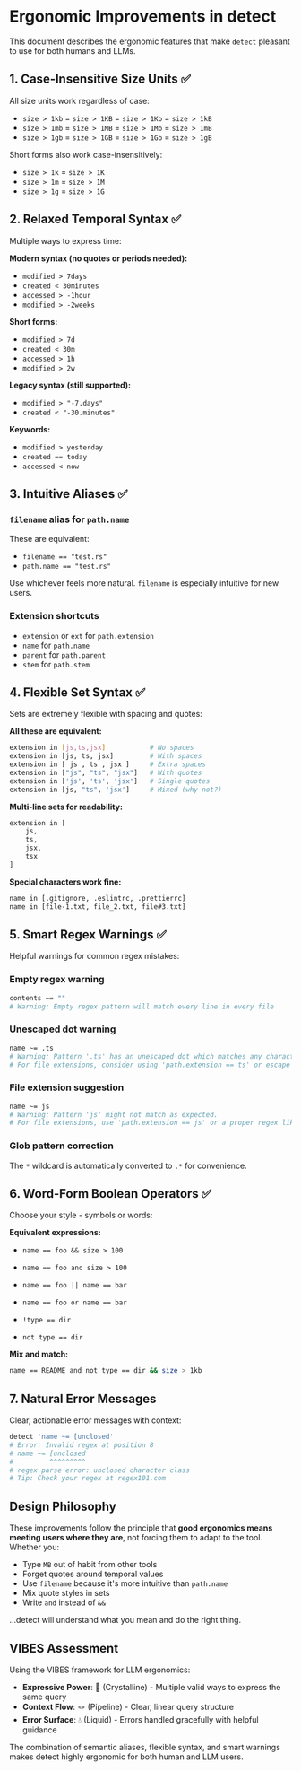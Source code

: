 # Ergonomic Improvements in detect

This document describes the ergonomic features that make `detect` pleasant to use for both humans and LLMs.

## 1. Case-Insensitive Size Units ✅

All size units work regardless of case:
- `size > 1kb` = `size > 1KB` = `size > 1Kb` = `size > 1kB`
- `size > 1mb` = `size > 1MB` = `size > 1Mb` = `size > 1mB`
- `size > 1gb` = `size > 1GB` = `size > 1Gb` = `size > 1gB`

Short forms also work case-insensitively:
- `size > 1k` = `size > 1K`
- `size > 1m` = `size > 1M`
- `size > 1g` = `size > 1G`

## 2. Relaxed Temporal Syntax ✅

Multiple ways to express time:

**Modern syntax (no quotes or periods needed):**
- `modified > 7days`
- `created < 30minutes` 
- `accessed > -1hour`
- `modified > -2weeks`

**Short forms:**
- `modified > 7d`
- `created < 30m`
- `accessed > 1h`
- `modified > 2w`

**Legacy syntax (still supported):**
- `modified > "-7.days"`
- `created < "-30.minutes"`

**Keywords:**
- `modified > yesterday`
- `created == today`
- `accessed < now`

## 3. Intuitive Aliases ✅

### `filename` alias for `path.name`
These are equivalent:
- `filename == "test.rs"`
- `path.name == "test.rs"`

Use whichever feels more natural. `filename` is especially intuitive for new users.

### Extension shortcuts
- `extension` or `ext` for `path.extension`
- `name` for `path.name`
- `parent` for `path.parent`
- `stem` for `path.stem`

## 4. Flexible Set Syntax ✅

Sets are extremely flexible with spacing and quotes:

**All these are equivalent:**
```bash
extension in [js,ts,jsx]           # No spaces
extension in [js, ts, jsx]         # With spaces
extension in [ js , ts , jsx ]     # Extra spaces
extension in ["js", "ts", "jsx"]   # With quotes
extension in ['js', 'ts', 'jsx']   # Single quotes
extension in [js, "ts", 'jsx']     # Mixed (why not?)
```

**Multi-line sets for readability:**
```bash
extension in [
    js,
    ts,
    jsx,
    tsx
]
```

**Special characters work fine:**
```bash
name in [.gitignore, .eslintrc, .prettierrc]
name in [file-1.txt, file_2.txt, file#3.txt]
```

## 5. Smart Regex Warnings ✅

Helpful warnings for common regex mistakes:

### Empty regex warning
```bash
contents ~= ""
# Warning: Empty regex pattern will match every line in every file
```

### Unescaped dot warning
```bash
name ~= .ts
# Warning: Pattern '.ts' has an unescaped dot which matches any character.
# For file extensions, consider using 'path.extension == ts' or escape the dot: '\.ts'
```

### File extension suggestion
```bash
name ~= js
# Warning: Pattern 'js' might not match as expected.
# For file extensions, use 'path.extension == js' or a proper regex like '\.(js)'
```

### Glob pattern correction
The `*` wildcard is automatically converted to `.*` for convenience.

## 6. Word-Form Boolean Operators ✅

Choose your style - symbols or words:

**Equivalent expressions:**
- `name == foo && size > 100` 
- `name == foo and size > 100`

- `name == foo || name == bar`
- `name == foo or name == bar`

- `!type == dir`
- `not type == dir`

**Mix and match:**
```bash
name == README and not type == dir && size > 1kb
```

## 7. Natural Error Messages

Clear, actionable error messages with context:

```bash
detect 'name ~= [unclosed'
# Error: Invalid regex at position 8
# name ~= [unclosed
#         ^^^^^^^^^
# regex parse error: unclosed character class
# Tip: Check your regex at regex101.com
```

## Design Philosophy

These improvements follow the principle that **good ergonomics means meeting users where they are**, not forcing them to adapt to the tool. Whether you:
- Type `MB` out of habit from other tools
- Forget quotes around temporal values
- Use `filename` because it's more intuitive than `path.name`
- Mix quote styles in sets
- Write `and` instead of `&&`

...detect will understand what you mean and do the right thing.

## VIBES Assessment

Using the VIBES framework for LLM ergonomics:
- **Expressive Power**: 🔬 (Crystalline) - Multiple valid ways to express the same query
- **Context Flow**: 🪢 (Pipeline) - Clear, linear query structure
- **Error Surface**: 💧 (Liquid) - Errors handled gracefully with helpful guidance

The combination of semantic aliases, flexible syntax, and smart warnings makes detect highly ergonomic for both human and LLM users.